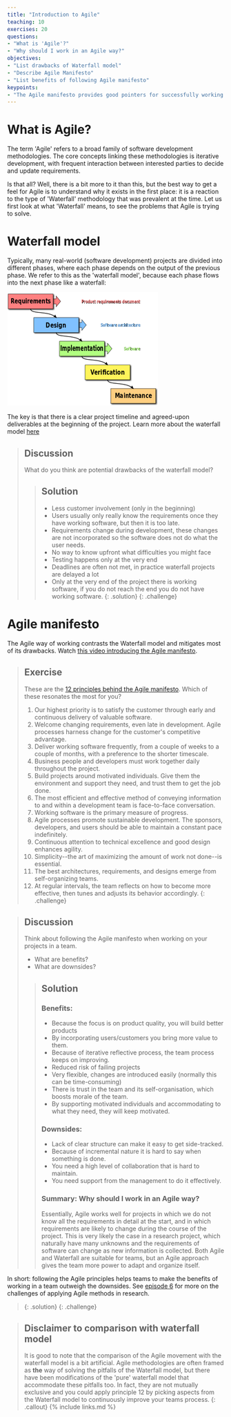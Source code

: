 ```yaml
---
title: "Introduction to Agile"
teaching: 10
exercises: 20
questions:
- "What is 'Agile'?"
- "Why should I work in an Agile way?"
objectives:
- "List drawbacks of Waterfall model"
- "Describe Agile Manifesto"
- "List benefits of following Agile manifesto"
keypoints:
- "The Agile manifesto provides good pointers for successfully working on software projects as a team"
---
```


# What is Agile?
The term 'Agile' refers to a broad family of software development methodologies. The core concepts linking these methodologies is iterative development, with frequent interaction between interested parties to decide and update requirements.

Is that all? Well, there is a bit more to it than this, but the best way to get a feel for Agile is to understand why it exists in the first place: it is a reaction to the type of 'Waterfall' methodology that was prevalent at the time. Let us first look at what 'Waterfall' means, to see the problems that Agile is trying to solve.

# Waterfall model
Typically, many real-world (software development) projects
are divided into different phases, where each phase depends on the
output of the previous phase. We refer to this as the 'waterfall model',
because each phase flows into the next phase like a waterfall:

![Waterfall model](../fig/waterfall-model.png)

The key is that there is a clear project timeline and agreed-upon deliverables
at the beginning of the project.
Learn more about the waterfall model [here](https://www.tutorialspoint.com/sdlc/sdlc_waterfall_model.htm)

> ## Discussion
> What do you think are potential drawbacks of the waterfall model?
>
> > ## Solution
> > - Less customer involvement (only in the beginning)
> > - Users usually only really know the requirements once they have working software, but then it is too late.
> > - Requirements change during development, these changes are not incorporated so the software does not do what the user needs.
> > - No way to know upfront what difficulties you might face
> > - Testing happens only at the very end
> > - Deadlines are often not met, in practice waterfall projects are delayed a lot
> > - Only at the very end of the project there is working software, if you do not reach the end you do not have working software.
> {: .solution}
{: .challenge}

# Agile manifesto
The Agile way of working contrasts the Waterfall model and mitigates most of its drawbacks.
Watch [this video introducing the Agile manifesto](http://growingagile.thinkific.com/courses/take/scrumbasics/lessons/967803-agile-manifesto-lesson).

> ## Exercise
> These are the [12 principles behind the Agile manifesto](http://agilemanifesto.org/principles.html). Which of these
> resonates the most for you?
> 1. Our highest priority is to satisfy the customer through early and continuous delivery of valuable software.
> 2. Welcome changing requirements, even late in development. Agile processes harness change for the customer's competitive advantage.
> 3. Deliver working software frequently, from a couple of weeks to a couple of months, with a preference to the shorter timescale.
> 4. Business people and developers must work together daily throughout the project.
> 5. Build projects around motivated individuals. Give them the environment and support they need, and trust them to get the job done.
> 6. The most efficient and effective method of conveying information to and within a development team is face-to-face conversation.
> 7. Working software is the primary measure of progress.
> 8. Agile processes promote sustainable development. The sponsors, developers, and users should be able to maintain a constant pace indefinitely.
> 9. Continuous attention to technical excellence and good design enhances agility.
> 10. Simplicity--the art of maximizing the amount of work not done--is essential.
> 11. The best architectures, requirements, and designs emerge from self-organizing teams.
> 12. At regular intervals, the team reflects on how to become more effective, then tunes and adjusts its behavior accordingly.
{: .challenge}

> ## Discussion
> Think about following the Agile manifesto when working on your projects in a team.
> - What are benefits?
> - What are downsides?
>
> > ## Solution
> > ### Benefits:
> > - Because the focus is on product quality, you will build better products
> > - By incorporating users/customers you bring more value to them.
> > - Because of iterative reflective process, the team process keeps on improving.
> > - Reduced risk of failing projects
> > - Very flexible, changes are introduced easily (normally this can be time-consuming)
> > - There is trust in the team and its self-organisation, which boosts morale of the team.
> > - By supporting motivated individuals and accommodating to what they need, they will keep motivated.
> >
> > ### Downsides:
> > - Lack of clear structure can make it easy to get side-tracked.
> > - Because of incremental nature it is hard to say when something is done.
> > - You need a high level of collaboration that is hard to maintain.
> > - You need support from the management to do it effectively.
> >
> > ### Summary: Why should I work in an Agile way?
> > Essentially, Agile works well for projects in which we do not know all the requirements in detail at the start, and in which requirements are likely to change during the course of the project. This is very likely the case in a research project, which naturally have many unknowns and the requirements of software can change as new information is collected. Both Agile and Waterfall are suitable for teams, but an Agile approach gives the team more power to adapt and organize itself.

In short: following the Agile principles helps teams to make the benefits of working in a team outweigh the downsides. See [episode 6](06-agile-in-research.md) for more on the challenges of applying Agile methods in research.

> {: .solution}
{: .challenge}


> ## Disclaimer to comparison with waterfall model
> It is good to note that the comparison of the Agile movement with the waterfall model
> is a bit artificial. Agile methodologies are often framed as **the** way of solving the pitfalls of the Waterfall model,
> but there have been modifications of the 'pure' waterfall model that accommodate
> these pitfalls too. In fact, they are not mutually exclusive and you could apply
> principle 12 by picking aspects from the Waterfall model to continuously improve your teams process.
{: .callout}
{% include links.md %}
